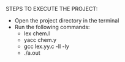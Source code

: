 STEPS TO EXECUTE THE PROJECT:
- Open the project directory in the terminal
- Run the following commands:
  - lex chem.l
  - yacc chem.y
  - gcc lex.yy.c -ll -ly
  - ./a.out
